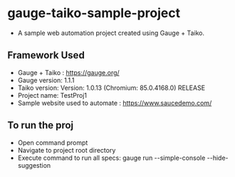 # gauge-taiko-sample-project
* A sample web automation project created using Gauge + Taiko.

## Framework Used
* Gauge + Taiko : https://gauge.org/
* Gauge version: 1.1.1
* Taiko version: Version: 1.0.13 (Chromium: 85.0.4168.0) RELEASE
* Project name: TestProj1
* Sample website used to automate : https://www.saucedemo.com/

## To run the proj
* Open command prompt
* Navigate to project root directory
* Execute command to run all specs: gauge run --simple-console --hide-suggestion




